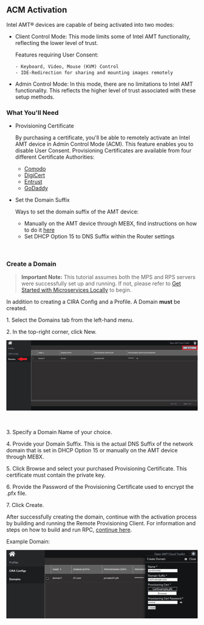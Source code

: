 ## ACM Activation

Intel AMT&reg; devices are capable of being activated into two modes:

- Client Control Mode: This mode limits some of Intel AMT functionality, reflecting the lower level of trust.

    Features requiring User Consent:
    
      - Keyboard, Video, Mouse (KVM) Control
      - IDE-Redirection for sharing and mounting images remotely

- Admin Control Mode: In this mode, there are no limitations to Intel AMT functionality. This reflects the higher level of trust associated with these setup methods.

### What You'll Need

- Provisioning Certificate

    By purchasing a certificate, you'll be able to remotely activate an Intel AMT device in Admin Control Mode (ACM). This feature enables you to disable User Consent. Provisioning Certificates are available from four different Certificate Authorities:

    - [Comodo](https://www.intel.com/content/www/us/en/architecture-and-technology/intel-active-management-technology/how-to-install-comodo-certificates.html)
    - [DigiCert](https://www.intel.com/content/www/us/en/support/articles/000055009/technologies.html)
    - [Entrust](https://www.intel.com/content/www/us/en/support/articles/000055010/technologies/intel-active-management-technology-intel-amt.html)
    - [GoDaddy](https://www.intel.com/content/dam/support/us/en/documents/software/software-applications/how_to_purchase_and_install_godaddy_certificates_for_setup_and_configuration.pdf)

- Set the Domain Suffix

    Ways to set the domain suffix of the AMT device:

    - Manually on the AMT device through MEBX, find instructions on how to do it [here](../Topics/mebx.md)
    - Set DHCP Option 15 to DNS Suffix within the Router settings

<br>

### Create a Domain

>**Important Note:** This tutorial assumes both the MPS and RPS servers were successfully set up and running. If not, please refer to [Get Started with Microservices Locally](../Local/overview.md) to begin.

In addition to creating a CIRA Config and a Profile. A Domain **must** be created.

1\. Select the Domains tab from the left-hand menu.

2\. In the top-right corner, click New.

[![RPS New Domain](../assets/images/RPS_NewDomain.png)](../assets/images/RPS_NewDomain.png)

<br>

3\. Specify a Domain Name of your choice.

4\. Provide your Domain Suffix. This is the actual DNS Suffix of the network domain that is set in DHCP Option 15 or manually on the AMT device through MEBX.

5\. Click Browse and select your purchased Provisioning Certificate.  This certificate must contain the private key.

6\. Provide the Password of the Provisioning Certificate used to encrypt the .pfx file.

7\. Click Create.

After successfully creating the domain, continue with the activation process by building and running the Remote Provisioning Client. For information and steps on how to build and run RPC, [continue here](../General/buildRPC.md).

Example Domain:
    
[![RPS Domain Creation](../assets/images/RPS_CreateDomain.png)](../assets/images/RPS_CreateDomain.png)
